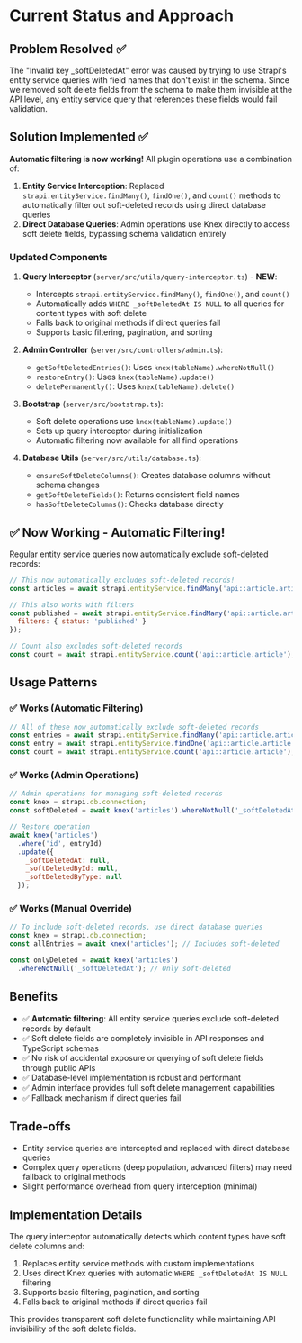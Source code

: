 # Current Status and Approach

## Problem Resolved ✅
The "Invalid key _softDeletedAt" error was caused by trying to use Strapi's entity service queries with field names that don't exist in the schema. Since we removed soft delete fields from the schema to make them invisible at the API level, any entity service query that references these fields would fail validation.

## Solution Implemented ✅
**Automatic filtering is now working!** All plugin operations use a combination of:

1. **Entity Service Interception**: Replaced `strapi.entityService.findMany()`, `findOne()`, and `count()` methods to automatically filter out soft-deleted records using direct database queries
2. **Direct Database Queries**: Admin operations use Knex directly to access soft delete fields, bypassing schema validation entirely

### Updated Components

1. **Query Interceptor** (`server/src/utils/query-interceptor.ts`) - **NEW**:
   - Intercepts `strapi.entityService.findMany()`, `findOne()`, and `count()`
   - Automatically adds `WHERE _softDeletedAt IS NULL` to all queries for content types with soft delete
   - Falls back to original methods if direct queries fail
   - Supports basic filtering, pagination, and sorting

2. **Admin Controller** (`server/src/controllers/admin.ts`):
   - `getSoftDeletedEntries()`: Uses `knex(tableName).whereNotNull()` 
   - `restoreEntry()`: Uses `knex(tableName).update()`
   - `deletePermanently()`: Uses `knex(tableName).delete()`

3. **Bootstrap** (`server/src/bootstrap.ts`):
   - Soft delete operations use `knex(tableName).update()`
   - Sets up query interceptor during initialization
   - Automatic filtering now available for all find operations

4. **Database Utils** (`server/src/utils/database.ts`):
   - `ensureSoftDeleteColumns()`: Creates database columns without schema changes
   - `getSoftDeleteFields()`: Returns consistent field names  
   - `hasSoftDeleteColumns()`: Checks database directly

## ✅ **Now Working - Automatic Filtering!**

Regular entity service queries now automatically exclude soft-deleted records:

```javascript
// This now automatically excludes soft-deleted records!
const articles = await strapi.entityService.findMany('api::article.article');

// This also works with filters
const published = await strapi.entityService.findMany('api::article.article', {
  filters: { status: 'published' }
});

// Count also excludes soft-deleted records
const count = await strapi.entityService.count('api::article.article');
```

## Usage Patterns

### ✅ Works (Automatic Filtering)
```javascript
// All of these now automatically exclude soft-deleted records
const entries = await strapi.entityService.findMany('api::article.article');
const entry = await strapi.entityService.findOne('api::article.article', 1);
const count = await strapi.entityService.count('api::article.article');
```

### ✅ Works (Admin Operations)
```javascript
// Admin operations for managing soft-deleted records
const knex = strapi.db.connection;
const softDeleted = await knex('articles').whereNotNull('_softDeletedAt');

// Restore operation  
await knex('articles')
  .where('id', entryId)
  .update({
    _softDeletedAt: null,
    _softDeletedById: null,
    _softDeletedByType: null
  });
```

### ✅ Works (Manual Override)
```javascript
// To include soft-deleted records, use direct database queries
const knex = strapi.db.connection;
const allEntries = await knex('articles'); // Includes soft-deleted

const onlyDeleted = await knex('articles')
  .whereNotNull('_softDeletedAt'); // Only soft-deleted
```

## Benefits
- ✅ **Automatic filtering**: All entity service queries exclude soft-deleted records by default
- ✅ Soft delete fields are completely invisible in API responses and TypeScript schemas
- ✅ No risk of accidental exposure or querying of soft delete fields through public APIs  
- ✅ Database-level implementation is robust and performant
- ✅ Admin interface provides full soft delete management capabilities
- ✅ Fallback mechanism if direct queries fail

## Trade-offs
- Entity service queries are intercepted and replaced with direct database queries
- Complex query operations (deep population, advanced filters) may need fallback to original methods
- Slight performance overhead from query interception (minimal)

## Implementation Details
The query interceptor automatically detects which content types have soft delete columns and:
1. Replaces entity service methods with custom implementations
2. Uses direct Knex queries with automatic `WHERE _softDeletedAt IS NULL` filtering
3. Supports basic filtering, pagination, and sorting
4. Falls back to original methods if direct queries fail

This provides transparent soft delete functionality while maintaining API invisibility of the soft delete fields.
